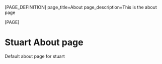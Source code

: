 [PAGE_DEFINITION]
page_title=About
page_description=This is the about page

[PAGE]

# Stuart About page

Default about page for stuart

